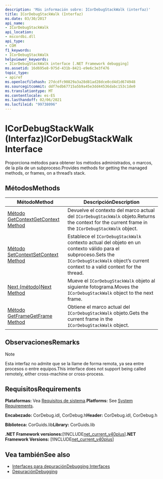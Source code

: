 ```yaml
---
description: 'Más información sobre: ICorDebugStackWalk (interfaz)'
title: ICorDebugStackWalk (Interfaz)
ms.date: 03/30/2017
api_name:
- ICorDebugStackWalk
api_location:
- mscordbi.dll
api_type:
- COM
f1_keywords:
- ICorDebugStackWalk
helpviewer_keywords:
- ICorDebugStackWalk interface [.NET Framework debugging]
ms.assetid: 16d695e8-975d-431b-8421-e9e6c3e3f476
topic_type:
- apiref
ms.openlocfilehash: 27dcdfc90829a3a28d81ad28dce0cd4d1d674948
ms.sourcegitcommit: ddf7edb67715a5b9a45e3dd44536dabc153c1de0
ms.translationtype: MT
ms.contentlocale: es-ES
ms.lasthandoff: 02/06/2021
ms.locfileid: "99738096"
---
```

# <a name="icordebugstackwalk-interface"></a><span data-ttu-id="fa309-103">ICorDebugStackWalk (Interfaz)</span><span class="sxs-lookup"><span data-stu-id="fa309-103">ICorDebugStackWalk Interface</span></span>

<span data-ttu-id="fa309-104">Proporciona métodos para obtener los métodos administrados, o marcos, de la pila de un subproceso.</span><span class="sxs-lookup"><span data-stu-id="fa309-104">Provides methods for getting the managed methods, or frames, on a thread’s stack.</span></span>  
  
## <a name="methods"></a><span data-ttu-id="fa309-105">Métodos</span><span class="sxs-lookup"><span data-stu-id="fa309-105">Methods</span></span>  
  
|<span data-ttu-id="fa309-106">Método</span><span class="sxs-lookup"><span data-stu-id="fa309-106">Method</span></span>|<span data-ttu-id="fa309-107">Descripción</span><span class="sxs-lookup"><span data-stu-id="fa309-107">Description</span></span>|  
|------------|-----------------|  
|[<span data-ttu-id="fa309-108">Método GetContext</span><span class="sxs-lookup"><span data-stu-id="fa309-108">GetContext Method</span></span>](icordebugstackwalk-getcontext-method.md)|<span data-ttu-id="fa309-109">Devuelve el contexto del marco actual del `ICorDebugStackWalk` objeto.</span><span class="sxs-lookup"><span data-stu-id="fa309-109">Returns the context for the current frame in the `ICorDebugStackWalk` object.</span></span>|  
|[<span data-ttu-id="fa309-110">Método SetContext</span><span class="sxs-lookup"><span data-stu-id="fa309-110">SetContext Method</span></span>](icordebugstackwalk-setcontext-method.md)|<span data-ttu-id="fa309-111">Establece el `ICorDebugStackWalk` contexto actual del objeto en un contexto válido para el subproceso.</span><span class="sxs-lookup"><span data-stu-id="fa309-111">Sets the `ICorDebugStackWalk` object’s current context to a valid context for the thread.</span></span>|  
|[<span data-ttu-id="fa309-112">Next (método)</span><span class="sxs-lookup"><span data-stu-id="fa309-112">Next Method</span></span>](icordebugstackwalk-next-method.md)|<span data-ttu-id="fa309-113">Mueve el `ICorDebugStackWalk` objeto al siguiente fotograma.</span><span class="sxs-lookup"><span data-stu-id="fa309-113">Moves the `ICorDebugStackWalk` object to the next frame.</span></span>|  
|[<span data-ttu-id="fa309-114">Método GetFrame</span><span class="sxs-lookup"><span data-stu-id="fa309-114">GetFrame Method</span></span>](icordebugstackwalk-getframe-method.md)|<span data-ttu-id="fa309-115">Obtiene el marco actual del `ICorDebugStackWalk` objeto.</span><span class="sxs-lookup"><span data-stu-id="fa309-115">Gets the current frame in the `ICorDebugStackWalk` object.</span></span>|  
  
## <a name="remarks"></a><span data-ttu-id="fa309-116">Observaciones</span><span class="sxs-lookup"><span data-stu-id="fa309-116">Remarks</span></span>  
  
> [!NOTE]
> <span data-ttu-id="fa309-117">Esta interfaz no admite que se la llame de forma remota, ya sea entre procesos o entre equipos.</span><span class="sxs-lookup"><span data-stu-id="fa309-117">This interface does not support being called remotely, either cross-machine or cross-process.</span></span>  
  
## <a name="requirements"></a><span data-ttu-id="fa309-118">Requisitos</span><span class="sxs-lookup"><span data-stu-id="fa309-118">Requirements</span></span>  

 <span data-ttu-id="fa309-119">**Plataformas:** Vea [Requisitos de sistema](../../get-started/system-requirements.md).</span><span class="sxs-lookup"><span data-stu-id="fa309-119">**Platforms:** See [System Requirements](../../get-started/system-requirements.md).</span></span>  
  
 <span data-ttu-id="fa309-120">**Encabezado:** CorDebug.idl, CorDebug.h</span><span class="sxs-lookup"><span data-stu-id="fa309-120">**Header:** CorDebug.idl, CorDebug.h</span></span>  
  
 <span data-ttu-id="fa309-121">**Biblioteca:** CorGuids.lib</span><span class="sxs-lookup"><span data-stu-id="fa309-121">**Library:** CorGuids.lib</span></span>  
  
 <span data-ttu-id="fa309-122">**.NET Framework versiones:**[!INCLUDE[net_current_v40plus](../../../../includes/net-current-v40plus-md.md)]</span><span class="sxs-lookup"><span data-stu-id="fa309-122">**.NET Framework Versions:** [!INCLUDE[net_current_v40plus](../../../../includes/net-current-v40plus-md.md)]</span></span>  
  
## <a name="see-also"></a><span data-ttu-id="fa309-123">Vea también</span><span class="sxs-lookup"><span data-stu-id="fa309-123">See also</span></span>

- [<span data-ttu-id="fa309-124">Interfaces para depuración</span><span class="sxs-lookup"><span data-stu-id="fa309-124">Debugging Interfaces</span></span>](debugging-interfaces.md)
- [<span data-ttu-id="fa309-125">Depuración</span><span class="sxs-lookup"><span data-stu-id="fa309-125">Debugging</span></span>](index.md)
